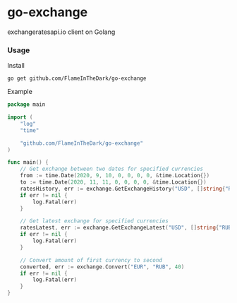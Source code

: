 # go-exchange
exchangeratesapi.io client on Golang

### Usage

Install

`go get github.com/FlameInTheDark/go-exchange`

Example

```go
package main

import (
    "log"
    "time"

    "github.com/FlameInTheDark/go-exchange"
)

func main() {
    // Get exchange between two dates for specified currencies
    from := time.Date(2020, 9, 10, 0, 0, 0, 0, &time.Location{})
    to := time.Date(2020, 11, 11, 0, 0, 0, 0, &time.Location{})
    ratesHistory, err := exchange.GetExchangeHistory("USD", []string{"RUB", "EUR"}, from, to)
    if err != nil {
        log.Fatal(err)
    }

    // Get latest exchange for specified currencies
    ratesLatest, err := exchange.GetExchangeLatest("USD", []string{"RUB", "EUR"})
    if err != nil {
        log.Fatal(err)
    }

    // Convert amount of first currency to second
	converted, err := exchange.Convert("EUR", "RUB", 40)
	if err != nil {
		log.Fatal(err)
	}
}
```